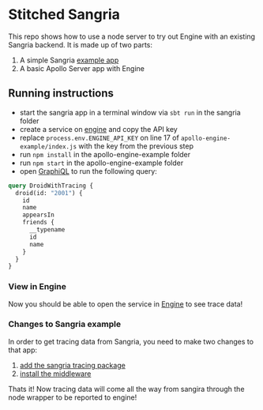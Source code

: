 # Stitched Sangria

This repo shows how to use a node server to try out Engine with an existing Sangria backend. It is made up of two parts:

1. A simple Sangria [example app](https://github.com/sangria-graphql/sangria-akka-http-example)
2. A basic Apollo Server app with Engine

## Running instructions

- start the sangria app in a terminal window via `sbt run` in the sangria folder
- create a service on [engine](https://engine.apollographql.com) and copy the API key
- replace `process.env.ENGINE_API_KEY` on line 17 of `apollo-engine-example/index.js` with the key from the previous step
- run `npm install` in the apollo-engine-example folder
- run `npm start` in the apollo-engine-example folder
- open [GraphiQL](http://localhost:3000/graphiql) to run the following query:

```graphql
query DroidWithTracing {
  droid(id: "2001") {
    id
    name
    appearsIn
    friends {
      __typename
      id
      name
    }
  }
}
```
### View in Engine

Now you should be able to open the service in [Engine](https://engine.apollographql.com) to see trace data!

### Changes to Sangria example

In order to get tracing data from Sangria, you need to make two changes to that app:

1. [add the sangria tracing package](https://github.com/jbaxleyiii/nyt/blob/e1cfe1832e084c766a7d94525ca17216830081ad/sangria/build.sbt#L12)
2. [install the middleware](https://github.com/jbaxleyiii/nyt/blob/e1cfe1832e084c766a7d94525ca17216830081ad/sangria/src/main/scala/Server.scala#L47)

Thats it! Now tracing data will come all the way from sangira through the node wrapper to be reported to engine!
